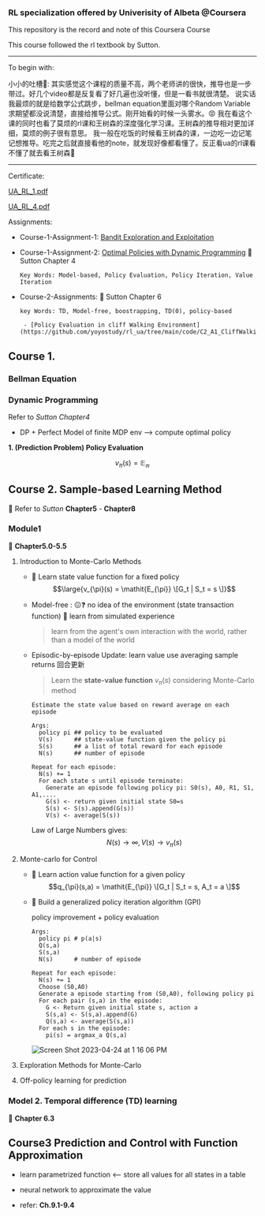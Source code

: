### RL specialization offered by Univerisity of Albeta @Coursera

This repository is the record and note of this Coursera Course

This course followed the rl textbook by Sutton. 

-------------------
To begin with:

小小的吐槽🤫: 其实感觉这个课程的质量不高，两个老师讲的很快，推导也是一步带过。好几个video都是反复看了好几遍也没听懂，但是一看书就很清楚。
说实话我最烦的就是给数学公式跳步，bellman equation里面对哪个Random Variable求期望都没说清楚，直接给推导公式。刚开始看的时候一头雾水。😡
我在看这个课的同时也看了莫烦的rl课和王树森的深度强化学习课。王树森的推导相对更加详细，莫烦的例子很有意思。
我一般在吃饭的时候看王树森的课，一边吃一边记笔记想推导。吃完之后就直接看他的note，就发现好像都看懂了。反正看ua的rl课看不懂了就去看王树森🐶

--------------------

Certificate:

[UA_RL_1.pdf](https://github.com/yoyostudy/rl_ua/files/11346475/UA_RL_1.pdf)

[UA_RL_4.pdf](https://github.com/yoyostudy/rl_ua/files/11346478/UA_RL_4.pdf)

Assignments:

- Course-1-Assignment-1: [Bandit Exploration and Exploitation](https://github.com/yoyostudy/rl_ua/tree/main/code/C1_W1_A1_bandit_exploration_eploitation/Bandits)
- Course-1-Assignment-2: [Optimal Policies with Dynamic Programming](https://github.com/yoyostudy/rl_ua/blob/main/code/C1_W1_A2_GridworldCityParking_DP/DynamicProgramming/Assignment2.ipynb) 🔗 Sutton Chapter 4
      
      Key Words: Model-based, Policy Evaluation, Policy Iteration, Value Iteration
- Course-2-Assignments: 🔗 Sutton Chapter 6

      key Words: TD, Model-free, boostrapping, TD(0), policy-based
      
       - [Policy Evaluation in cliff Walking Environment](https://github.com/yoyostudy/rl_ua/tree/main/code/C2_A1_CliffWalking_PolicyEvaluation/Policy%20Evaluation%20with%20Temporal%20Difference%20Learning)

## Course 1. 

### Bellman Equation

### Dynamic Programming

Refer to _Sutton Chapter4_

- DP + Perfect Model of finite MDP env --> compute optimal policy

**1. (Prediction Problem) Policy Evaluation**

$$v_{\pi}(s) = \mathbb{E_{\pi}}$$






## Course 2. Sample-based Learning Method

🔗 Refer to _Sutton_ **Chapter5** - **Chapter8**

### Module1 

🔗 **Chapter5.0-5.5**

1. Introduction to Monte-Carlo Methods
      - 🎯 Learn state value function for a fixed policy 
        $$\large{v_{\pi}(s) = \mathit{E_{\pi}} \[G_t | S_t = s \]}$$
      - Model-free : 😖❓ no idea of the environment (state transaction function) 💪 learn from simulated experience
        > learn from the agent's own interaction with the world, rather than a model of the world
      - Episodic-by-episode Update: learn value use averaging sample returns 回合更新

        > Learn the __state-value function__ $v_{\pi}(s)$ considering Monte-Carlo method

        ```pseudocode
        Estimate the state value based on reward average on each episode

        Args:
          policy pi ## policy to be evaluated
          V(s)      ## state-value function given the policy pi
          S(s)      ## a list of total reward for each episode
          N(s)      ## number of episode

        Repeat for each episode:
          N(s) += 1
          For each state s until episode terminate:
            Generate an episode following policy pi: S0(s), A0, R1, S1, A1,....
            G(s) <- return given initial state S0=s
            S(s) <- S(s).append(G(s))
            V(s) <- average(S(s))
        ```
        Law of Large Numbers gives: $$N(s) \rightarrow \infty, V(s) \rightarrow v_{\pi}(s)$$

2. Monte-carlo for Control

      - 🎯 Learn action value function for a given policy
      $$q_{\pi}(s,a) = \mathit{E_{\pi}} \[G_t | S_t = s, A_t = a \]$$
      
      - 🎯 Build a generalized policy iteration algorithm (GPI)
        
        policy improvement + policy evaluation
        
        ```
        Args:
          policy pi # p(a|s)
          Q(s,a) 
          S(s,a)
          N(s)      # number of episode
          
        Repeat for each episode:
          N(s) += 1
          Choose (S0,A0)
          Generate a episode starting from (S0,A0), following policy pi
          For each pair (s,a) in the episode:
            G <- Return given initial state s, action a
            S(s,a) <- S(s,a).append(G)
            Q(s,a) <- average(S(s,a))
          For each s in the episode:
            pi(s) = argmax_a Q(s,a)  
        ```
        ![Screen Shot 2023-04-24 at 1 16 06 PM](https://user-images.githubusercontent.com/115062425/234106405-2aa48b2c-0cb3-43db-aaa7-0e2a5acf6df6.png)
      
3. Exploration Methods for Monte-Carlo
    

4. Off-policy learning for prediction


### Model 2. Temporal difference (TD) learning
🔗 **Chapter 6.3**


## Course3 Prediction and Control with Function Approximation

- learn parametrized function <-- store all values for all states in a table
- neural network to approximate the value

- refer: **Ch.9.1-9.4**









